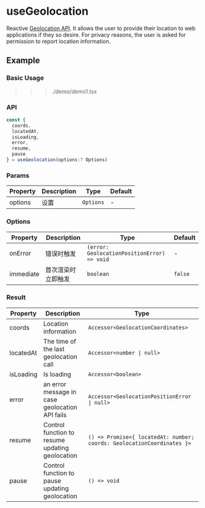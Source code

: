 # useGeolocation

Reactive [Geolocation API](https://developer.mozilla.org/en-US/docs/Web/API/Geolocation_API). 
It allows the user to provide their location to web applications if they so desire. 
For privacy reasons, the user is asked for permission to report location information.

## Example

### Basic Usage

>>> ./demo/demo1.tsx

### API

```typescript
const {
  coords,
  locatedAt,
  isLoading,
  error,
  resume,
  pause
} = useGeolocation(options:? Options)
```

### Params

| Property | Description | Type       | Default |
| -------- | ----------- | ---------- | ------- |
| options  | 设置        | `Options`  | -       |

### Options

| Property  | Description        | Type                                        | Default  |
| --------- | ------------------ | ------------------------------------------- | -------- |
| onError   | 错误时触发         | `(error: GeolocationPositionError) => void` | -        |
| immediate | 首次渲染时立即触发 | `boolean`                                   | `false`  |

### Result

| Property        | Description                                     | Type                               |
| --------------- | ----------------------------------------------- | ---------------------------------- |
| coords          | Location information                            | `Accessor<GeolocationCoordinates>` |
| locatedAt       | The time of the last geolocation call           | `Accessor<number \| null>`         |
| isLoading       | Is loading                                      | `Accessor<boolean>`                |
| error           | an error message in case geolocation API fails  | `Accessor<GeolocationPositionError \| null>` |
| resume          | Control function to resume updating geolocation | `() => Promise<{ locatedAt: number; coords: GeolocationCoordinates }>` |
| pause           | Control function to pause updating geolocation  | `() => void`                       |
